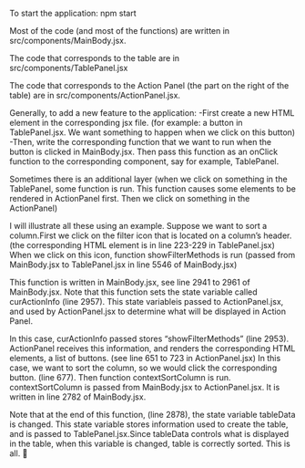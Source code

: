 To start the application: npm start

Most of the code (and most of the functions) are written in src/components/MainBody.jsx.

The code that corresponds to the table are in src/components/TablePanel.jsx

The code that corresponds to the Action Panel (the part on the right of the table) are in src/components/ActionPanel.jsx.

Generally, to add a new feature to the application:
  -First create a new HTML element in the corresponding jsx file. (for example: a button in TablePanel.jsx. We want something to happen when we click on this       button)
   -Then, write the corresponding function that we want to run when the button is clicked in MainBody.jsx. Then pass this function as an onClick function to the corresponding component, say for example, TablePanel.
   
Sometimes there is an additional layer (when we click on something in the TablePanel, some function is run. This function causes some elements to be rendered in ActionPanel first. Then we click on something in the ActionPanel)
   
I will illustrate all these using an example. Suppose we want to sort a column.First we click on the filter icon that is located on a column’s header. (the corresponding HTML element is in line 223-229 in TablePanel.jsx)
When we click on this icon, function showFilterMethods is run (passed from MainBody.jsx to TablePanel.jsx in line 5546 of MainBody.jsx)

This function is written in MainBody.jsx, see line 2941 to 2961 of MainBody.jsx.
Note that this function sets the state variable called curActionInfo (line 2957). This state variableis passed to ActionPanel.jsx, and used by ActionPanel.jsx to determine what will be displayed in Action Panel.

In this case, curActionInfo passed stores “showFilterMethods” (line 2953). ActionPanel receives this information, and renders the corresponding HTML elements, a list of buttons. (see line 651 to 723 in ActionPanel.jsx) In this case, we want to sort the column, so we would click the corresponding button. (line 677). Then function contextSortColumn is run. 
contextSortColumn is passed from MainBody.jsx to ActionPanel.jsx. It is written in line 2782 of MainBody.jsx.

Note that at the end of this function, (line 2878), the state variable tableData is changed. This state variable stores information used to create the table, and is passed to TablePanel.jsx.Since tableData controls what is displayed in the table, when this variable is changed, table is correctly sorted. This is all. 
